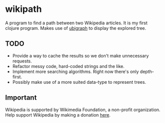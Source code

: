 # wikipath

A program to find a path between two Wikipedia articles. It is my first
clojure program. Makes use of [ubigraph](http://ubietylab.net/ubigraph/) to
display the explored tree.

## TODO

 * Provide a way to cache the results so we don't make unnecessary requests.
 * Refactor messy code, hard-coded strings and the like.
 * Implement more searching algorithms. Right now there's only depth-first.
 * Possibly make use of a more suited data-type to represent trees.

## Important

Wikipedia is supported by Wikimedia Foundation, a non-profit organization.
Help support Wikipedia by making a donation [here](https://donate.wikimedia.org/w/index.php?title=Special:FundraiserLandingPage&country=ES&uselang=en&utm_medium=spontaneous&utm_source=fr-redir&utm_campaign=spontaneous).
